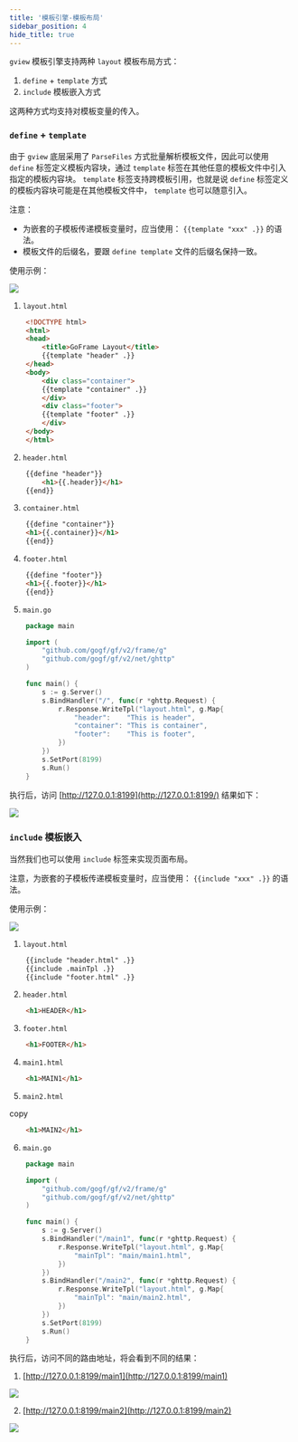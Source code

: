 ```yaml
---
title: '模板引擎-模板布局'
sidebar_position: 4
hide_title: true
---
```


`gview` 模板引擎支持两种 `layout` 模板布局方式：

1. `define` + `template` 方式
2. `include` 模板嵌入方式

这两种方式均支持对模板变量的传入。

### `define` + `template`

由于 `gview` 底层采用了 `ParseFiles` 方式批量解析模板文件，因此可以使用 `define` 标签定义模板内容块，通过 `template` 标签在其他任意的模板文件中引入指定的模板内容块。 `template` 标签支持跨模板引用，也就是说 `define` 标签定义的模板内容块可能是在其他模板文件中， `template` 也可以随意引入。

注意：

- 为嵌套的子模板传递模板变量时，应当使用： `{{template "xxx" .}}` 的语法。
- 模板文件的后缀名，要跟 `define template` 文件的后缀名保持一致。

使用示例：

![](/markdown/5c50dcf4b78634b414c3857035097292.png)

1. `layout.html`




``` html
    <!DOCTYPE html>
    <html>
    <head>
        <title>GoFrame Layout</title>
        {{template "header" .}}
    </head>
    <body>
        <div class="container">
        {{template "container" .}}
        </div>
        <div class="footer">
        {{template "footer" .}}
        </div>
    </body>
    </html>
```

2. `header.html`




``` html
    {{define "header"}}
        <h1>{{.header}}</h1>
    {{end}}
```

3. `container.html`




``` html
    {{define "container"}}
    <h1>{{.container}}</h1>
    {{end}}
```

4. `footer.html`




``` html
    {{define "footer"}}
    <h1>{{.footer}}</h1>
    {{end}}
```

5. `main.go`




```  go
    package main

    import (
        "github.com/gogf/gf/v2/frame/g"
        "github.com/gogf/gf/v2/net/ghttp"
    )

    func main() {
        s := g.Server()
        s.BindHandler("/", func(r *ghttp.Request) {
            r.Response.WriteTpl("layout.html", g.Map{
                "header":    "This is header",
                "container": "This is container",
                "footer":    "This is footer",
            })
        })
        s.SetPort(8199)
        s.Run()
    }
```


执行后，访问 [http://127.0.0.1:8199](http://127.0.0.1:8199/) 结果如下：

![](/markdown/8826a2512ed91b4c9e7b77eabad4ae2c.png)

### `include` 模板嵌入

当然我们也可以使用 `include` 标签来实现页面布局。

注意，为嵌套的子模板传递模板变量时，应当使用： `{{include "xxx" .}}` 的语法。

使用示例：

![](/markdown/21b9ad277927db37879d5513766557c2.png)

1. `layout.html`




``` html
    {{include "header.html" .}}
    {{include .mainTpl .}}
    {{include "footer.html" .}}
```

2. `header.html`




``` html
    <h1>HEADER</h1>
```

3. `footer.html`




``` html
    <h1>FOOTER</h1>
```

4. `main1.html`




``` html
    <h1>MAIN1</h1>
```

5. `main2.html`

copy




``` html
    <h1>MAIN2</h1>
```

6. `main.go`




```  go
    package main

    import (
        "github.com/gogf/gf/v2/frame/g"
        "github.com/gogf/gf/v2/net/ghttp"
    )

    func main() {
        s := g.Server()
        s.BindHandler("/main1", func(r *ghttp.Request) {
            r.Response.WriteTpl("layout.html", g.Map{
                "mainTpl": "main/main1.html",
            })
        })
        s.BindHandler("/main2", func(r *ghttp.Request) {
            r.Response.WriteTpl("layout.html", g.Map{
                "mainTpl": "main/main2.html",
            })
        })
        s.SetPort(8199)
        s.Run()
    }
```


执行后，访问不同的路由地址，将会看到不同的结果：

1. [http://127.0.0.1:8199/main1](http://127.0.0.1:8199/main1)

![](/markdown/88d87dc79a4aa226d1c20312c3aeaff0.png)

2. [http://127.0.0.1:8199/main2](http://127.0.0.1:8199/main2)

![](/markdown/8db789d456e0422ca3796242b89b8b44.png)